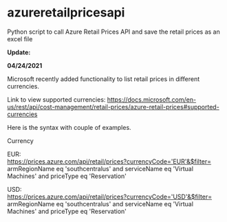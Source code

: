 # azureretailpricesapi
Python script to call Azure Retail Prices API and save the retail prices as an excel file

**Update:**

**04/24/2021** 

Microsoft recently added functionality to list retail prices in different currencies. 

Link to view supported currencies:
https://docs.microsoft.com/en-us/rest/api/cost-management/retail-prices/azure-retail-prices#supported-currencies

Here is the syntax with couple of examples.

Currency

EUR:\
https://prices.azure.com/api/retail/prices?currencyCode='EUR'&$filter= armRegionName eq 'southcentralus' and serviceName eq 'Virtual Machines' and priceType eq 'Reservation'

USD:\
https://prices.azure.com/api/retail/prices?currencyCode='USD'&$filter= armRegionName eq 'southcentralus' and serviceName eq 'Virtual Machines' and priceType eq 'Reservation'
